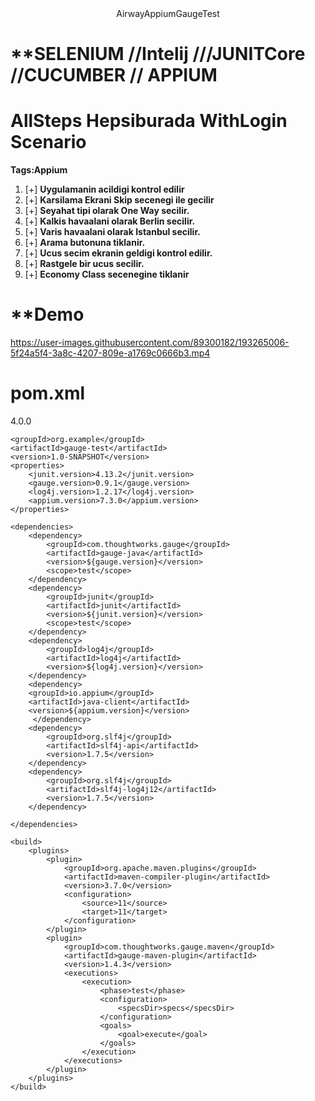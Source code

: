 <div align="center">
AirwayAppiumGaugeTest
</div>

# **SELENIUM //Intelij ///JUNITCore //CUCUMBER // APPIUM
# AllSteps Hepsiburada WithLogin Scenario 
**Tags:Appium**
1. [+] **Uygulamanin acildigi kontrol edilir**
2. [+] **Karsilama Ekrani Skip secenegi ile gecilir**
3. [+] **Seyahat tipi olarak One Way secilir.**
4. [+] **Kalkis havaalani olarak Berlin secilir.**
5. [+] **Varis havaalani olarak Istanbul secilir.**
6. [+] **Arama butonuna tiklanir.**
7. [+] **Ucus secim ekranin geldigi kontrol edilir.**
7. [+] **Rastgele bir ucus secilir.**
7. [+] **Economy Class secenegine tiklanir**


# **Demo
https://user-images.githubusercontent.com/89300182/193265006-5f24a5f4-3a8c-4207-809e-a1769c0666b3.mp4

# pom.xml
 
 <project xmlns="http://maven.apache.org/POM/4.0.0" xmlns:xsi="http://www.w3.org/2001/XMLSchema-instance"
         xsi:schemaLocation="http://maven.apache.org/POM/4.0.0 http://maven.apache.org/maven-v4_0_0.xsd">
    <modelVersion>4.0.0</modelVersion>

    <groupId>org.example</groupId>
    <artifactId>gauge-test</artifactId>
    <version>1.0-SNAPSHOT</version>
    <properties>
        <junit.version>4.13.2</junit.version>
        <gauge.version>0.9.1</gauge.version>
        <log4j.version>1.2.17</log4j.version>
        <appium.version>7.3.0</appium.version>
    </properties>

    <dependencies>
        <dependency>
            <groupId>com.thoughtworks.gauge</groupId>
            <artifactId>gauge-java</artifactId>
            <version>${gauge.version}</version>
            <scope>test</scope>
        </dependency>
        <dependency>
            <groupId>junit</groupId>
            <artifactId>junit</artifactId>
            <version>${junit.version}</version>
            <scope>test</scope>
        </dependency>
        <dependency>
            <groupId>log4j</groupId>
            <artifactId>log4j</artifactId>
            <version>${log4j.version}</version>
        </dependency>
        <dependency>
        <groupId>io.appium</groupId>
        <artifactId>java-client</artifactId>
        <version>${appium.version}</version>
         </dependency>
        <dependency>
            <groupId>org.slf4j</groupId>
            <artifactId>slf4j-api</artifactId>
            <version>1.7.5</version>
        </dependency>
        <dependency>
            <groupId>org.slf4j</groupId>
            <artifactId>slf4j-log4j12</artifactId>
            <version>1.7.5</version>
        </dependency>

    </dependencies>

    <build>
        <plugins>
            <plugin>
                <groupId>org.apache.maven.plugins</groupId>
                <artifactId>maven-compiler-plugin</artifactId>
                <version>3.7.0</version>
                <configuration>
                    <source>11</source>
                    <target>11</target>
                </configuration>
            </plugin>
            <plugin>
                <groupId>com.thoughtworks.gauge.maven</groupId>
                <artifactId>gauge-maven-plugin</artifactId>
                <version>1.4.3</version>
                <executions>
                    <execution>
                        <phase>test</phase>
                        <configuration>
                            <specsDir>specs</specsDir>
                        </configuration>
                        <goals>
                            <goal>execute</goal>
                        </goals>
                    </execution>
                </executions>
            </plugin>
        </plugins>
    </build>

</project>


 ```

